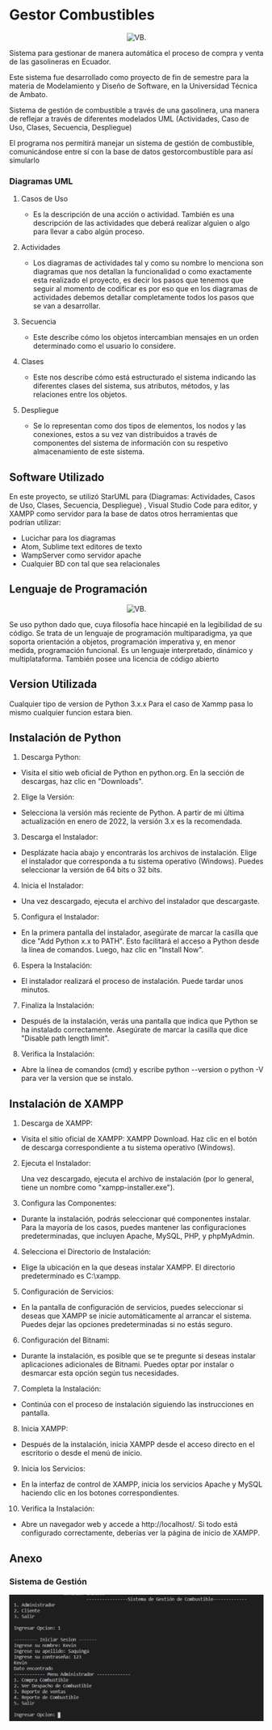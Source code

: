 # Gestor Combustibles

<center>

<img src="https://cdn.icon-icons.com/icons2/1465/PNG/512/616fuelpump_100368.png" alt="VB." width="200">
</center>

Sistema para gestionar de manera automática el proceso de compra y venta de las gasolineras en Ecuador.


Este sistema fue desarrollado como proyecto de fin de semestre para la materia de Modelamiento y Diseño de Software, en la Universidad Técnica de Ambato.

Sistema de gestión de combustible
a través de una gasolinera, una manera de reflejar a través de diferentes modelados  UML (Actividades, Caso de Uso, Clases, Secuencia, Despliegue)

El programa nos permitirá manejar un sistema de gestión de combustible, 
comunicándose entre sí con la base de datos gestorcombustible para así simularlo
### Diagramas UML
1. Casos de Uso
    - Es la descripción de una acción o actividad. También es una descripción de las actividades que deberá realizar alguien o algo para llevar a cabo algún proceso.

2. Actividades
    - Los diagramas de actividades tal y como su nombre lo menciona son diagramas que 
    nos detallan la funcionalidad o como exactamente esta realizado el proyecto, es decir 
    los pasos que tenemos que seguir al momento de codificar es por eso que en los 
    diagramas de actividades debemos detallar completamente todos los pasos que se van 
    a desarrollar.
3. Secuencia
    - Este describe cómo los objetos intercambian mensajes en un orden determinado como 
    el usuario lo considere.

4. Clases
    - Este nos describe cómo está estructurado el sistema indicando las diferentes clases 
    del sistema, sus atributos, métodos, y las relaciones entre los objetos.

5. Despliegue
    - Se lo representan como dos tipos de elementos, los nodos y las conexiones, estos a su 
    vez van distribuidos a través de componentes del sistema de información con su 
    respetivo almacenamiento de este sistema.



## Software Utilizado
En este proyecto, se utilizó StarUML para (Diagramas: Actividades, Casos de Uso, Clases, 
Secuencia, Despliegue) , Visual Studio Code para editor, y XAMPP como servidor para la base de datos otros herramientas que podrían utilizar:

- Lucichar para los diagramas
- Atom, Sublime text editores de texto
- WampServer como servidor apache
- Cualquier BD con tal que sea relacionales 


## Lenguaje de Programación
<center>

<img src="https://cdn.icon-icons.com/icons2/112/PNG/512/python_18894.png" alt="VB." width="200">
</center>

Se uso python dado que,  cuya filosofía hace 
hincapié en la legibilidad de su código. Se trata de un lenguaje de 
programación multiparadigma, ya que soporta orientación a objetos, programación imperativa y, en menor medida, programación funcional. Es un 
lenguaje interpretado, dinámico y multiplataforma. También posee una licencia de código abierto



## Version Utilizada
Cualquier tipo de version de Python 3.x.x
Para el caso de Xammp pasa lo mismo cualquier funcion estara bien.
## Instalación de Python

1. Descarga Python:

- Visita el sitio web oficial de Python en python.org. En la sección de descargas, haz clic en "Downloads".

2. Elige la Versión:

- Selecciona la versión más reciente de Python. A partir de mi última actualización en enero de 2022, la versión 3.x es la recomendada.

3. Descarga el Instalador:

- Desplázate hacia abajo y encontrarás los archivos de instalación. Elige el instalador que corresponda a tu sistema operativo (Windows). Puedes seleccionar la versión de 64 bits o 32 bits.

4. Inicia el Instalador:

- Una vez descargado, ejecuta el archivo del instalador que descargaste.

5. Configura el Instalador:

- En la primera pantalla del instalador, asegúrate de marcar la casilla que dice "Add Python x.x to PATH". Esto facilitará el acceso a Python desde la línea de comandos. Luego, haz clic en "Install Now".

6. Espera la Instalación:

- El instalador realizará el proceso de instalación. Puede tardar unos minutos.

7. Finaliza la Instalación:

- Después de la instalación, verás una pantalla que indica que Python se ha instalado correctamente. Asegúrate de marcar la casilla que dice "Disable path length limit".

8. Verifica la Instalación:

- Abre la línea de comandos (cmd) y escribe python --version o python -V para ver la version que se instalo.


## Instalación de XAMPP
1. Descarga de XAMPP:

- Visita el sitio oficial de XAMPP: XAMPP Download.
    Haz clic en el botón de descarga correspondiente a tu sistema operativo (Windows).
2. Ejecuta el Instalador:

    Una vez descargado, ejecuta el archivo de instalación (por lo general, tiene un nombre como "xampp-installer.exe").
3. Configura las Componentes:

-   Durante la instalación, podrás seleccionar qué componentes instalar. Para la mayoría de los casos, puedes mantener las configuraciones predeterminadas, que incluyen Apache, MySQL, PHP, y phpMyAdmin.
4. Selecciona el Directorio de Instalación:

- Elige la ubicación en la que deseas instalar XAMPP. El directorio predeterminado es C:\xampp.
5. Configuración de Servicios:

-   En la pantalla de configuración de servicios, puedes seleccionar si deseas que XAMPP se inicie automáticamente al arrancar el sistema. Puedes dejar las opciones predeterminadas si no estás seguro.
6. Configuración del Bitnami:

- Durante la instalación, es posible que se te pregunte si deseas instalar aplicaciones adicionales de Bitnami. Puedes optar por instalar o desmarcar esta opción según tus necesidades.
7. Completa la Instalación:

- Continúa con el proceso de instalación siguiendo las instrucciones en pantalla.
8. Inicia XAMPP:

-   Después de la instalación, inicia XAMPP desde el acceso directo en el escritorio o desde el menú de inicio.
9. Inicia los Servicios:

- En la interfaz de control de XAMPP, inicia los servicios Apache y MySQL haciendo clic en los botones correspondientes.
10. Verifica la Instalación:

-   Abre un navegador web y accede a http://localhost/. Si todo está configurado correctamente, deberías ver la página de inicio de XAMPP.


## Anexo
### Sistema de Gestión  
![Login.](https://github.com/Kevin-Saquinga/ImagenesGit/blob/Combustible/menu.png?raw=true)

